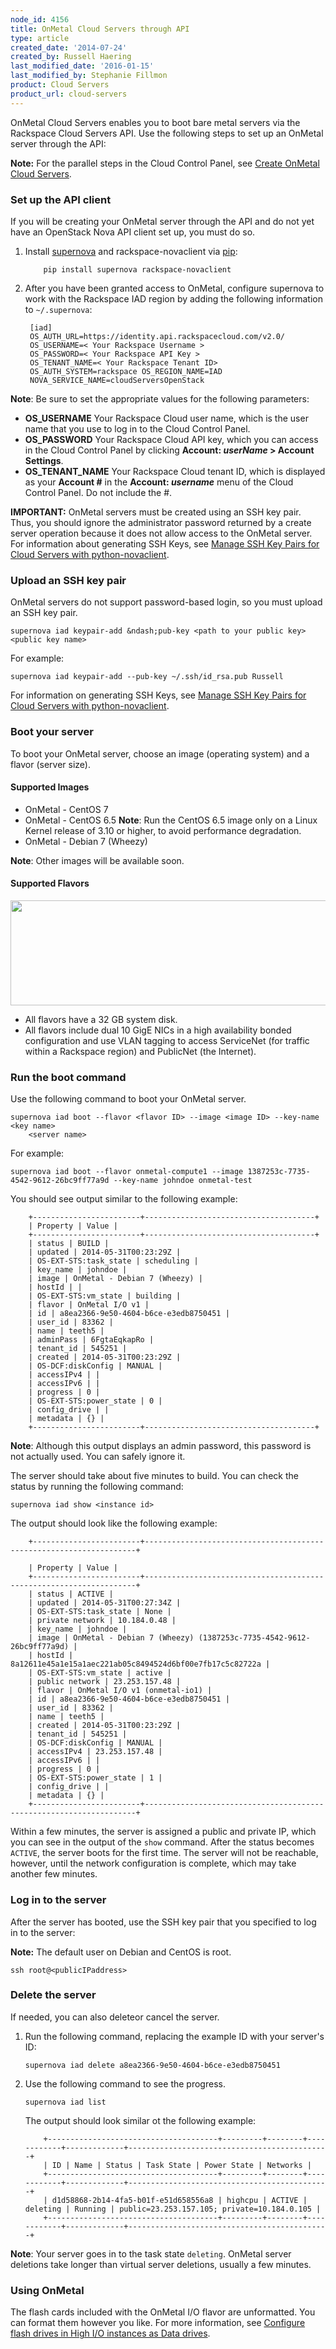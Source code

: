 ```yaml
---
node_id: 4156
title: OnMetal Cloud Servers through API
type: article
created_date: '2014-07-24'
created_by: Russell Haering
last_modified_date: '2016-01-15'
last_modified_by: Stephanie Fillmon
product: Cloud Servers
product_url: cloud-servers
---
```


OnMetal Cloud Servers enables you to boot bare metal servers via the
Rackspace Cloud Servers API. Use the following steps to set up an
OnMetal server through the API:

**Note:** For the parallel steps in the Cloud Control Panel, see [Create
OnMetal Cloud
Servers](/how-to/create-onmetal-cloud-servers).

### Set up the API client

If you will be creating your OnMetal server through the API and do not
yet have an OpenStack Nova API client set up, you must do so.

1.  Install [supernova](http://supernova.readthedocs.org/en/latest/) and
    rackspace-novaclient via [pip](https://pip.pypa.io/en/latest/):

            pip install supernova rackspace-novaclient


2.  After you have been granted access to OnMetal, configure supernova
    to work with the Rackspace IAD region by adding the following
    information to `~/.supernova`:

         [iad]
         OS_AUTH_URL=https://identity.api.rackspacecloud.com/v2.0/
         OS_USERNAME=< Your Rackspace Username >
         OS_PASSWORD=< Your Rackspace API Key >
         OS_TENANT_NAME=< Your Rackspace Tenant ID>
         OS_AUTH_SYSTEM=rackspace OS_REGION_NAME=IAD
         NOVA_SERVICE_NAME=cloudServersOpenStack


**Note**: Be sure to set the appropriate values for the following
parameters:

-   **OS\_USERNAME** Your Rackspace Cloud user name, which is the user
    name that you use to log in to the Cloud Control Panel.
-   **OS\_PASSWORD** Your Rackspace Cloud API key, which you can access
    in the Cloud Control Panel by clicking **Account: *userName* &gt;
    Account Settings**.
-   **OS\_TENANT\_NAME** Your Rackspace Cloud tenant ID, which is
    displayed as your **Account \#** in the **Account: *username*** menu
    of the Cloud Control Panel. Do not include the \#.

**IMPORTANT:** OnMetal servers must be created using an SSH key pair.
Thus, you should ignore the administrator password returned by a create
server operation because it does not allow access to the OnMetal server.
For information about generating SSH Keys, see [Manage SSH Key Pairs for
Cloud Servers with
python-novaclient](/how-to/manage-ssh-key-pairs-for-cloud-servers-with-python-novaclient).

### Upload an SSH key pair

OnMetal servers do not support password-based login, so you must upload
an SSH key pair.

    supernova iad keypair-add &ndash;pub-key <path to your public key> <public key name>

For example:

    supernova iad keypair-add --pub-key ~/.ssh/id_rsa.pub Russell

For information on generating SSH Keys, see [Manage SSH Key Pairs for
Cloud Servers with
python-novaclient](/how-to/manage-ssh-key-pairs-for-cloud-servers-with-python-novaclient).

### Boot your server

To boot your OnMetal server, choose an image (operating system) and a
flavor (server size).

#### Supported Images

-   OnMetal - CentOS 7
-   OnMetal - CentOS 6.5
    **Note**: Run the CentOS 6.5 image only on a Linux Kernel release of
    3.10 or higher, to avoid performance degradation.
-   OnMetal - Debian 7 (Wheezy)

**Note**: Other images will be available soon.

#### Supported Flavors

<img src="https://8026b2e3760e2433679c-fffceaebb8c6ee053c935e8915a3fbe7.ssl.cf2.rackcdn.com/field/image/SupportedFlavors_0.png" width="704" height="168" />

-   All flavors have a 32 GB system disk.
-   All flavors include dual 10 GigE NICs in a high availability bonded
    configuration and use VLAN tagging to access ServiceNet (for traffic
    within a Rackspace region) and PublicNet (the Internet).

### Run the boot command

Use the following command to boot your OnMetal server.

    supernova iad boot --flavor <flavor ID> --image <image ID> --key-name <key name>
        <server name>

For example:

`supernova iad boot --flavor onmetal-compute1 --image 1387253c-7735-4542-9612-26bc9ff77a9d --key-name johndoe onmetal-test`

You should see output similar to the following example:

        +------------------------+--------------------------------------+
        | Property | Value |
        +------------------------+--------------------------------------+
        | status | BUILD |
        | updated | 2014-05-31T00:23:29Z |
        | OS-EXT-STS:task_state | scheduling |
        | key_name | johndoe |
        | image | OnMetal - Debian 7 (Wheezy) |
        | hostId | |
        | OS-EXT-STS:vm_state | building |
        | flavor | OnMetal I/O v1 |
        | id | a8ea2366-9e50-4604-b6ce-e3edb8750451 |
        | user_id | 83362 |
        | name | teeth5 |
        | adminPass | 6FgtaEqkapRo |
        | tenant_id | 545251 |
        | created | 2014-05-31T00:23:29Z |
        | OS-DCF:diskConfig | MANUAL |
        | accessIPv4 | |
        | accessIPv6 | |
        | progress | 0 |
        | OS-EXT-STS:power_state | 0 |
        | config_drive | |
        | metadata | {} |
        +------------------------+--------------------------------------+

**Note**: Although this output displays an admin password, this password
is not actually used. You can safely ignore it.

The server should take about five minutes to build. You can check the
status by running the following command:

    supernova iad show <instance id>

The output should look like the following example:

        +------------------------+--------------------------------------------------------------------+

        | Property | Value |
        +------------------------+--------------------------------------------------------------------+
        | status | ACTIVE |
        | updated | 2014-05-31T00:27:34Z |
        | OS-EXT-STS:task_state | None |
        | private network | 10.184.0.48 |
        | key_name | johndoe |
        | image | OnMetal - Debian 7 (Wheezy) (1387253c-7735-4542-9612-26bc9ff77a9d) |
        | hostId | 8a12611e45a1e15a1aec221ab05c8494524d6bf00e7fb17c5c82722a |
        | OS-EXT-STS:vm_state | active |
        | public network | 23.253.157.48 |
        | flavor | OnMetal I/O v1 (onmetal-io1) |
        | id | a8ea2366-9e50-4604-b6ce-e3edb8750451 |
        | user_id | 83362 |
        | name | teeth5 |
        | created | 2014-05-31T00:23:29Z |
        | tenant_id | 545251 |
        | OS-DCF:diskConfig | MANUAL |
        | accessIPv4 | 23.253.157.48 |
        | accessIPv6 | |
        | progress | 0 |
        | OS-EXT-STS:power_state | 1 |
        | config_drive | |
        | metadata | {} |
        +------------------------+--------------------------------------------------------------------+

Within a few minutes, the server is assigned a public and private IP,
which you can see in the output of the `show` command. After the status
becomes `ACTIVE`, the server boots for the first time. The server will
not be reachable, however, until the network configuration is complete,
which may take another few minutes.

### Log in to the server

After the server has booted, use the SSH key pair that you specified to
log in to the server:

**Note:** The default user on Debian and CentOS is root.

    ssh root@<publicIPaddress>

### Delete the server

If needed, you can also deleteor cancel the server.

1.  Run the following command, replacing the example ID with your
    server's ID:

        supernova iad delete a8ea2366-9e50-4604-b6ce-e3edb8750451

2.  Use the following command to see the progress.

        supernova iad list

    The output should look similar ot the following example:

            +--------------------------------------+---------+--------+------------+-------------+---------------------------------------------+
            | ID | Name | Status | Task State | Power State | Networks |
            +--------------------------------------+---------+--------+------------+-------------+---------------------------------------------+
            | d1d58868-2b14-4fa5-b01f-e51d658556a8 | highcpu | ACTIVE | deleting | Running | public=23.253.157.105; private=10.184.0.105 |
            +--------------------------------------+---------+--------+------------+-------------+---------------------------------------------+

**Note**: Your server goes in to the task state `deleting`. OnMetal
server deletions take longer than virtual server deletions, usually a
few minutes.

### Using OnMetal

The flash cards included with the OnMetal I/O flavor are unformatted.
You can format them however you like. For more information, see
[Configure flash drives in High I/O instances as Data
drives](/how-to/configure-flash-drives-in-high-io-instances-as-data-drives).
